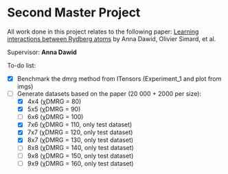 # Second Master Project

All work done in this project relates to the following paper: [Learning interactions between Rydberg atoms](https://arxiv.org/abs/2412.12019) by Anna Dawid, Olivier Simard, et al.

Supervisor: **Anna Dawid**

To-do list:
- [x] Benchmark the dmrg method from ITensors (Experiment_1 and plot from imgs)
- [ ] Generate datasets based on the paper (20 000 + 2000 per size):
    - [x] 4x4 (χDMRG = 80)
    - [x] 5x5 (χDMRG = 90)
    - [ ] 6x6 (χDMRG = 100)
    - [x] 7x6 (χDMRG = 110, only test dataset)
    - [x] 7x7 (χDMRG = 120, only test dataset)
    - [x] 8x7 (χDMRG = 130, only test dataset)
    - [ ] 8x8 (χDMRG = 140, only test dataset)
    - [ ] 9x8 (χDMRG = 150, only test dataset)
    - [ ] 9x9 (χDMRG = 160, only test dataset)
